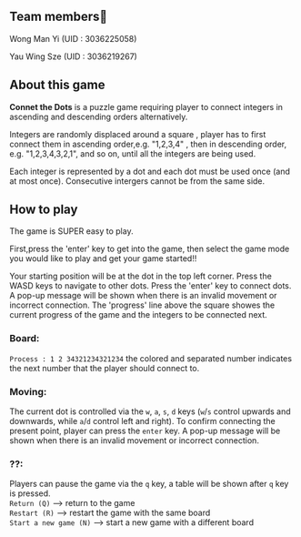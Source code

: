 ## Team members🤖
Wong Man Yi (UID : 3036225058)

Yau Wing Sze (UID : 3036219267) 

## About this game
**Connet the Dots** is a puzzle game requiring player to connect integers in ascending and descending orders alternatively.

Integers are randomly displaced around a square , player has to first connect them in ascending order,e.g. "1,2,3,4" , then in descending order, e.g. "1,2,3,4,3,2,1", and so on, until all the integers are being used.

Each integer is represented by a dot and each dot must be used once (and at most once). Consecutive intergers cannot be from the same side. 

## How to play

The game is SUPER easy to play.

First,press the 'enter' key to get into the game, then select the game mode you would like to play and get your game started!!

Your starting position will be at the dot in the top left corner. Press the WASD keys to navigate to other dots. Press the 'enter' key to connect dots. A pop-up message will be shown when there is an invalid movement or incorrect connection. The 'progress' line above the square showes the current progress of the game and the integers to be connected next.


### Board:
`Process : 1 2 34321234321234`  the colored and separated number indicates the next number that the player should connect to.

### Moving:
The current dot is controlled via the `w`, `a`, `s`, `d` keys (`w`/`s` control upwards and downwards, while `a`/`d` control left and right). To confirm connecting the present point, player can press the `enter` key. A pop-up message will be shown when there is an invalid movement or incorrect connection.

### ??:
Players can pause the game via the `q` key, a table will be shown after `q` key is pressed.   
`Return (Q)` --> return to the game  
`Restart (R)` --> restart the game with the same board  
`Start a new game (N)` --> start a new game with a different board  
